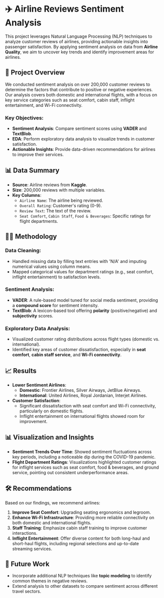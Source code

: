 # ✈️ Airline Reviews Sentiment Analysis

This project leverages Natural Language Processing (NLP) techniques to analyze customer reviews of airlines, providing actionable insights into passenger satisfaction. By applying sentiment analysis on data from **Airline Quality**, we aim to uncover key trends and identify improvement areas for airlines.

## 📝 Project Overview
We conducted sentiment analysis on over 200,000 customer reviews to determine the factors that contribute to positive or negative experiences. Our analysis covers both domestic and international flights, with a focus on key service categories such as seat comfort, cabin staff, inflight entertainment, and Wi-Fi connectivity.

### Key Objectives:
- **Sentiment Analysis**: Compare sentiment scores using **VADER** and **TextBlob**.
- **EDA**: Perform exploratory data analysis to visualize trends in customer satisfaction.
- **Actionable Insights**: Provide data-driven recommendations for airlines to improve their services.

## 📊 Data Summary
- **Source**: Airline reviews from **Kaggle**.
- **Size**: 200,000 reviews with multiple variables.
- **Key Columns**:
  - `Airline Name`: The airline being reviewed.
  - `Overall Rating`: Customer's rating (0-9).
  - `Review Text`: The text of the review.
  - `Seat Comfort`, `Cabin Staff`, `Food & Beverages`: Specific ratings for flight departments.

## 🧑‍💻 Methodology
### Data Cleaning:
- Handled missing data by filling text entries with 'N/A' and imputing numerical values using column means.
- Mapped categorical values for department ratings (e.g., seat comfort, inflight entertainment) to satisfaction levels.

### Sentiment Analysis:
- **VADER**: A rule-based model tuned for social media sentiment, providing a **compound score** for sentiment intensity.
- **TextBlob**: A lexicon-based tool offering **polarity** (positive/negative) and **subjectivity** scores.

### Exploratory Data Analysis:
- Visualized customer rating distributions across flight types (domestic vs. international).
- Identified key areas of customer dissatisfaction, especially in **seat comfort**, **cabin staff service**, and **Wi-Fi connectivity**.

## 📈 Results
- **Lower Sentiment Airlines**: 
  - **Domestic**: Frontier Airlines, Silver Airways, JetBlue Airways.
  - **International**: United Airlines, Royal Jordanian, Interjet Airlines.
- **Customer Satisfaction**:
  - Significant dissatisfaction with seat comfort and Wi-Fi connectivity, particularly on domestic flights.
  - Inflight entertainment on international flights showed room for improvement.


## 📊 Visualization and Insights
- **Sentiment Trends Over Time**: Showed sentiment fluctuations across key periods, including a noticeable dip during the COVID-19 pandemic.
- **Flight Department Ratings**: Visualizations highlighted customer ratings for inflight services such as seat comfort, food & beverages, and ground service, pointing out consistent underperformance areas.
  
## 🛠️ Recommendations
Based on our findings, we recommend airlines:
1. **Improve Seat Comfort**: Upgrading seating ergonomics and legroom.
2. **Enhance Wi-Fi Infrastructure**: Providing more reliable connectivity on both domestic and international flights.
3. **Staff Training**: Emphasize cabin staff training to improve customer interactions.
4. **Inflight Entertainment**: Offer diverse content for both long-haul and short-haul flights, including regional selections and up-to-date streaming services.

## 🚀 Future Work
- Incorporate additional NLP techniques like **topic modeling** to identify common themes in negative reviews.
- Extend analysis to other datasets to compare sentiment across different travel sectors.
